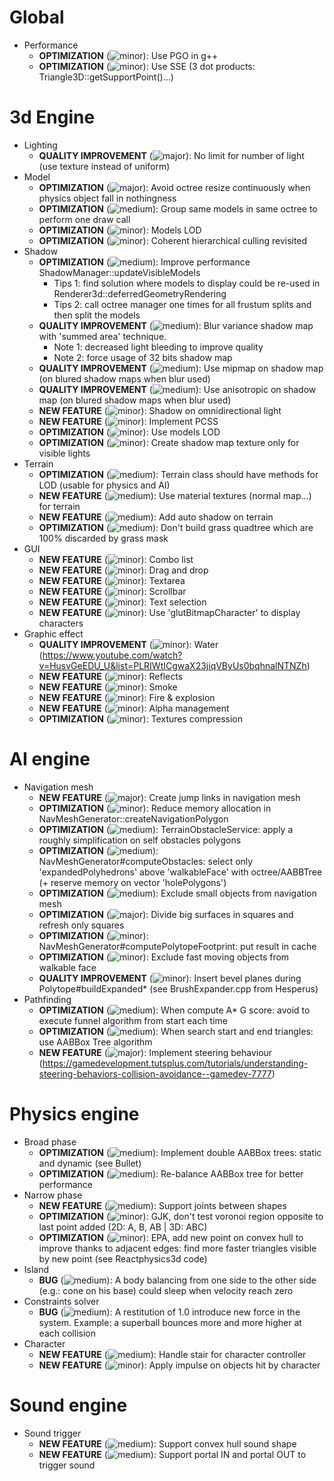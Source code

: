 [minor]: http://support.universum.com/jira/atlassian-jira/images/icons/priorities/minor.png 
[medium]: http://support.universum.com/jira/atlassian-jira/images/icons/priorities/medium.png
[major]: http://support.universum.com/jira/atlassian-jira/images/icons/priorities/major.png 

# Global
- Performance
	- **OPTIMIZATION** (![minor]): Use PGO in g++
	- **OPTIMIZATION** (![minor]): Use SSE (3 dot products: Triangle3D<T>::getSupportPoint()...)

# 3d Engine
- Lighting
	- **QUALITY IMPROVEMENT** (![major]): No limit for number of light (use texture instead of uniform)
- Model
    - **OPTIMIZATION** (![major]): Avoid octree resize continuously when physics object fall in nothingness
    - **OPTIMIZATION** (![medium]): Group same models in same octree to perform one draw call
	- **OPTIMIZATION** (![minor]): Models LOD
	- **OPTIMIZATION** (![minor]): Coherent hierarchical culling revisited
- Shadow
    - **OPTIMIZATION** (![medium]): Improve performance ShadowManager::updateVisibleModels
        - Tips 1: find solution where models to display could be re-used in Renderer3d::deferredGeometryRendering
        - Tips 2: call octree manager one times for all frustum splits and then split the models
	- **QUALITY IMPROVEMENT** (![medium]): Blur variance shadow map with 'summed area' technique.
        - Note 1: decreased light bleeding to improve quality
        - Note 2: force usage of 32 bits shadow map
	- **QUALITY IMPROVEMENT** (![medium]): Use mipmap on shadow map (on blured shadow maps when blur used)
	- **QUALITY IMPROVEMENT** (![medium]): Use anisotropic on shadow map (on blured shadow maps when blur used)
	- **NEW FEATURE** (![minor]): Shadow on omnidirectional light
	- **NEW FEATURE** (![minor]): Implement PCSS
	- **OPTIMIZATION** (![minor]): Use models LOD
	- **OPTIMIZATION** (![minor]): Create shadow map texture only for visible lights
- Terrain
    - **OPTIMIZATION** (![medium]): Terrain class should have methods for LOD (usable for physics and AI)
    - **NEW FEATURE** (![medium]): Use material textures (normal map...) for terrain
    - **NEW FEATURE** (![medium]): Add auto shadow on terrain
    - **OPTIMIZATION** (![medium]): Don't build grass quadtree which are 100% discarded by grass mask
- GUI
	- **NEW FEATURE** (![minor]): Combo list
	- **NEW FEATURE** (![minor]): Drag and drop
	- **NEW FEATURE** (![minor]): Textarea
	- **NEW FEATURE** (![minor]): Scrollbar
	- **NEW FEATURE** (![minor]): Text selection
	- **NEW FEATURE** (![minor]): Use 'glutBitmapCharacter' to display characters
- Graphic effect
	- **QUALITY IMPROVEMENT** (![minor]): Water (https://www.youtube.com/watch?v=HusvGeEDU_U&list=PLRIWtICgwaX23jiqVByUs0bqhnalNTNZh)
	- **NEW FEATURE** (![minor]): Reflects
	- **NEW FEATURE** (![minor]): Smoke
	- **NEW FEATURE** (![minor]): Fire & explosion
	- **NEW FEATURE** (![minor]): Alpha management
	- **OPTIMIZATION** (![minor]): Textures compression

# AI engine
- Navigation mesh
	- **NEW FEATURE** (![major]): Create jump links in navigation mesh
	- **OPTIMIZATION** (![minor]): Reduce memory allocation in NavMeshGenerator::createNavigationPolygon
	- **OPTIMIZATION** (![medium]): TerrainObstacleService: apply a roughly simplification on self obstacles polygons
	- **OPTIMIZATION** (![medium]): NavMeshGenerator#computeObstacles: select only 'expandedPolyhedrons' above 'walkableFace' with octree/AABBTree (+ reserve memory on vector 'holePolygons')
	- **OPTIMIZATION** (![medium]): Exclude small objects from navigation mesh
	- **OPTIMIZATION** (![major]): Divide big surfaces in squares and refresh only squares
	- **OPTIMIZATION** (![minor]): NavMeshGenerator#computePolytopeFootprint: put result in cache
	- **OPTIMIZATION** (![minor]): Exclude fast moving objects from walkable face
	- **QUALITY IMPROVEMENT** (![minor]): Insert bevel planes during Polytope#buildExpanded* (see BrushExpander.cpp from Hesperus)
- Pathfinding
	- **OPTIMIZATION** (![medium]): When compute A* G score: avoid to execute funnel algorithm from start each time
	- **OPTIMIZATION** (![medium]): When search start and end triangles: use AABBox Tree algorithm
	- **NEW FEATURE** (![major]): Implement steering behaviour (https://gamedevelopment.tutsplus.com/tutorials/understanding-steering-behaviors-collision-avoidance--gamedev-7777)

# Physics engine
- Broad phase
	- **OPTIMIZATION** (![medium]): Implement double AABBox trees: static and dynamic (see Bullet)
	- **OPTIMIZATION** (![medium]): Re-balance AABBox tree for better performance
- Narrow phase
	- **NEW FEATURE** (![medium]): Support joints between shapes
	- **OPTIMIZATION** (![minor]): GJK, don't test voronoi region opposite to last point added (2D: A, B, AB | 3D: ABC)
	- **OPTIMIZATION** (![minor]): EPA, add new point on convex hull to improve thanks to adjacent edges: find more faster triangles visible by new point (see Reactphysics3d code)
- Island
    - **BUG** (![medium]): A body balancing from one side to the other side (e.g.: cone on his base) could sleep when velocity reach zero
- Constraints solver
    - **BUG** (![medium]): A restitution of 1.0 introduce new force in the system. Example: a superball bounces more and more higher at each collision
- Character
	- **NEW FEATURE** (![medium]): Handle stair for character controller
	- **NEW FEATURE** (![minor]): Apply impulse on objects hit by character
	
# Sound engine
- Sound trigger
	- **NEW FEATURE** (![medium]): Support convex hull sound shape
	- **NEW FEATURE** (![medium]): Support portal IN and portal OUT to trigger sound